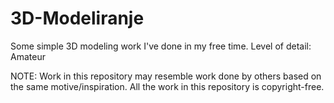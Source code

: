 # 3D-Modeliranje
Some simple 3D modeling work I've done in my free time.
Level of detail: Amateur

NOTE: Work in this repository may resemble work done by others based on the same motive/inspiration.
      All the work in this repository is copyright-free.
